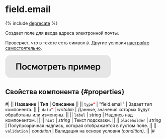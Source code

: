 # field.email

{% include [deprecate](../../_includes/deprecate.md) %}

Создает поле для ввода адреса электронной почты.

Проверяет, что в тексте есть символ `@`. Другие условия [настройте самостоятельно](../best-practices/conditions.md).

[![Посмотреть пример в песочнице](../_images/buttons/view-example.svg)](https://ya.cc/t/RoF9DiUG3tz7Zk)

## Свойства компонента {#properties}

#|
|| **Название** | **Тип** | **Описание** ||
|| `type`<span style="color: red">\*</span> | "field.email" | Задает тип компонента. ||
|| `data`<span style="color: red">\*</span> | _writable_ | Данные, значения которых будут обработаны или изменены. ||
|| `label` | _string_ | Надпись над компонентом. ||
|| `hint` | _string_ | Текст подсказки. ||
|| `placeholder` | _string_ | Полупрозрачная надпись, которая отображается в пустом поле. ||
|| `validation` | _condition_ | Валидация на основе условия _(condition)_. ||
|#
